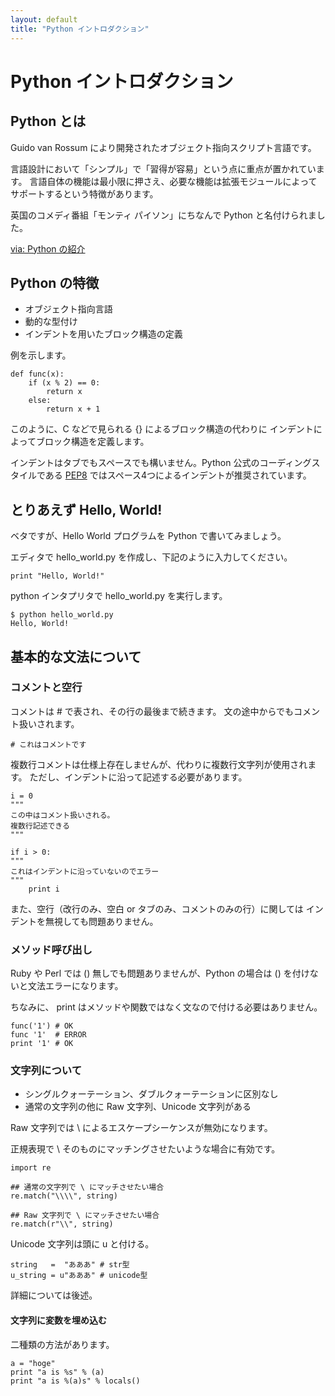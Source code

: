 ```yaml
---
layout: default
title: "Python イントロダクション"
---
```

# Python イントロダクション

## Python とは

Guido van Rossum により開発されたオブジェクト指向スクリプト言語です。

言語設計において「シンプル」で「習得が容易」という点に重点が置かれています。
言語自体の機能は最小限に押さえ、必要な機能は拡張モジュールによってサポートするという特徴があります。

英国のコメディ番組「モンティ パイソン」にちなんで Python と名付けられました。

[via: Python の紹介](http://www.python.jp/Zope/intro)

## Python の特徴

- オブジェクト指向言語
- 動的な型付け
- インデントを用いたブロック構造の定義

例を示します。

    def func(x):
        if (x % 2) == 0:
            return x
        else:
            return x + 1

このように、C などで見られる {} によるブロック構造の代わりに
インデントによってブロック構造を定義します。

インデントはタブでもスペースでも構いません。Python 公式のコーディングスタイルである [PEP8](http://oldriver.org/python/pep-0008j.html) ではスペース4つによるインデントが推奨されています。

## とりあえず Hello, World!
ベタですが、Hello World プログラムを Python で書いてみましょう。

エディタで hello_world.py を作成し、下記のように入力してください。

    print "Hello, World!"

python インタプリタで hello_world.py を実行します。

    $ python hello_world.py
    Hello, World!

## 基本的な文法について

### コメントと空行
コメントは # で表され、その行の最後まで続きます。
文の途中からでもコメント扱いされます。

    # これはコメントです

複数行コメントは仕様上存在しませんが、代わりに複数行文字列が使用されます。
ただし、インデントに沿って記述する必要があります。

    i = 0
    """
    この中はコメント扱いされる。
    複数行記述できる
    """

    if i > 0:
    """
    これはインデントに沿っていないのでエラー
    """
        print i

また、空行（改行のみ、空白 or タブのみ、コメントのみの行）に関しては
インデントを無視しても問題ありません。

### メソッド呼び出し
Ruby や Perl では () 無しでも問題ありませんが、Python の場合は () を付けないと文法エラーになります。

ちなみに、 print はメソッドや関数ではなく文なので付ける必要はありません。

    func('1') # OK
    func '1'  # ERROR
    print '1' # OK

### 文字列について

- シングルクォーテーション、ダブルクォーテーションに区別なし
- 通常の文字列の他に Raw 文字列、Unicode 文字列がある

Raw 文字列では \ によるエスケープシーケンスが無効になります。

正規表現で \ そのものにマッチングさせたいような場合に有効です。

    import re

    ## 通常の文字列で \ にマッチさせたい場合
    re.match("\\\\", string) 

    ## Raw 文字列で \ にマッチさせたい場合
    re.match(r"\\", string)

Unicode 文字列は頭に u と付ける。

    string   =  "あああ" # str型
    u_string = u"あああ" # unicode型

詳細については後述。

#### 文字列に変数を埋め込む

二種類の方法があります。

    a = "hoge"
    print "a is %s" % (a)
    print "a is %(a)s" % locals()

